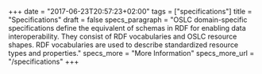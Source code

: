 +++
date = "2017-06-23T20:57:23+02:00"
tags = ["specifications"]
title = "Specifications"
draft = false
specs_paragraph = "OSLC domain-specific specifications define the equivalent of schemas in RDF for enabling data interoperability. They consist of RDF vocabularies and OSLC resource shapes. RDF vocabularies are used to describe standardized resource types and properties."
specs_more = "More Information"
specs_more_url = "/specifications"
+++